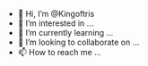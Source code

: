 - 👋 Hi, I’m @Kingoftris
- 👀 I’m interested in ...
- 🌱 I’m currently learning ...
- 💞️ I’m looking to collaborate on ...
- 📫 How to reach me ...

<!---
Kingoftris/Kingoftris is a ✨ special ✨ repository because its `README.md` (this file) appears on your GitHub profile.
You can click the Preview link to take a look at your changes.
--->
